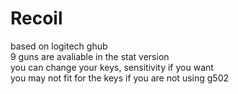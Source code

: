 # Recoil
based on logitech ghub  
9 guns are avaliable in the stat version  
you can change your keys, sensitivity if you want  
you may not fit for the keys if you are not using g502  
